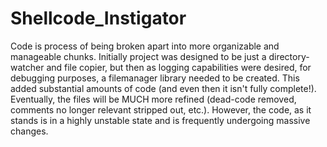 # Shellcode_Instigator

Code is process of being broken apart into more organizable and manageable chunks. Initially project was designed to be just a directory-watcher and file copier, but then as logging capabilities were desired, for debugging purposes, a filemanager library needed to be created. This added substantial amounts of code (and even then it isn't fully complete!). Eventually, the files will be MUCH more refined (dead-code removed, comments no longer relevant stripped out, etc.). However, the code, as it stands is in a highly unstable state and is frequently undergoing massive changes.
